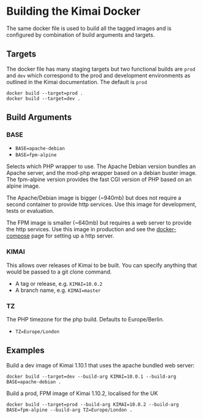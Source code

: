 # Building the Kimai Docker

The same docker file is used to build all the tagged images and is configured by combination of build arguments and 
targets.

## Targets

The docker file has many staging targets but two functional builds are `prod` and `dev` which correspond to the 
prod and development environments as outlined in the Kimai documentation.  The default is `prod`

    docker build --target=prod .
    docker build --target=dev .

## Build Arguments

### BASE

  * `BASE=apache-debian`
  * `BASE=fpm-alpine`

Selects which PHP wrapper to use.  The Apache Debian version bundles an Apache server, and the mod-php wrapper based
on a debian buster image.  The fpm-alpine version provides the fast CGI version of PHP based on an alpine image.

The Apache/Debian image is bigger (~940mb) but does not require a second container to provide http services.  Use this
image for development, tests or evaluation.

The FPM image is smaller (~640mb) but requires a web server to provide the http services.  Use this image in production
and see the [docker-compose](docker-compose.md) page for setting up a http server.   

### KIMAI

This allows over releases of Kimai to be built.  You can specify anything that would be passed to a git clone command.

  * A tag or release, e.g. `KIMAI=10.0.2`
  * A branch name, e.g. `KIMAI=master`

### TZ

The PHP timezone for the php build.  Defaults to Europe/Berlin.

  * `TZ=Europe/London`

## Examples

Build a dev image of Kimai 1.10.1 that uses the apache bundled web server:

    docker build --target=dev --build-arg KIMAI=10.0.1 --build-arg BASE=apache-debian .

Build a prod, FPM image of Kimai 1.10.2, localised for the UK

    docker build --target=prod --build-arg KIMAI=10.0.2 --build-arg BASE=fpm-alpine --build-arg TZ=Europe/London .
